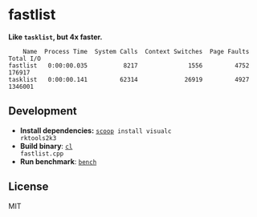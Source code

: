 # fastlist

**Like `tasklist`, but 4x faster.**

```
    Name  Process Time  System Calls  Context Switches  Page Faults  Total I/O
fastlist   0:00:00.035          8217              1556         4752     176917
tasklist   0:00:00.141         62314             26919         4927    1346001
```

## Development

- **Install dependencies:** <code><a href="https://scoop.sh/">scoop</a> install visualc rktools2k3</code>
- **Build binary**: <code><a href="https://msdn.microsoft.com/en-us/library/610ecb4h.aspx">cl</a> fastlist.cpp</code>
- **Run benchmark**: [`bench`](bench.cmd)

## License

MIT

